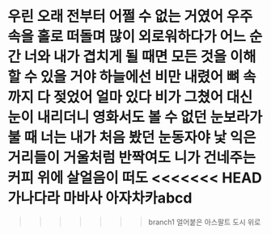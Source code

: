 우린 오래 전부터 어쩔 수 없는 거였어
우주 속을 홀로 떠돌며 많이 외로워하다가
어느 순간 너와 내가 겹치게 될 때면
모든 것을 이해할 수 있을 거야
하늘에선 비만 내렸어 뼈 속까지 다 젖었어
얼마 있다 비가 그쳤어 대신 눈이 내리더니
영화서도 볼 수 없던 눈보라가 불 때
너는 내가 처음 봤던 눈동자야
낯 익은 거리들이 거울처럼 반짝여도
니가 건네주는 커피 위에 살얼음이 떠도
<<<<<<< HEAD
가나다라
마바사
아자차카abcd
=======

>>>>>>> branch1
얼어붙은 아스팔트 도시 위로

